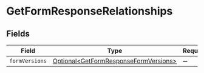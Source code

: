 # GetFormResponseRelationships


## Fields

| Field                                                                                            | Type                                                                                             | Required                                                                                         | Description                                                                                      |
| ------------------------------------------------------------------------------------------------ | ------------------------------------------------------------------------------------------------ | ------------------------------------------------------------------------------------------------ | ------------------------------------------------------------------------------------------------ |
| `formVersions`                                                                                   | [Optional\<GetFormResponseFormVersions>](../../models/components/GetFormResponseFormVersions.md) | :heavy_minus_sign:                                                                               | N/A                                                                                              |